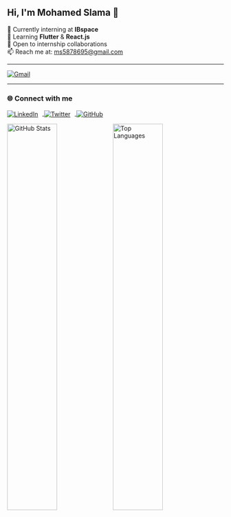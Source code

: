 ## Hi, I'm Mohamed Slama 👋

🔭 Currently interning at **IBspace**  
🌱 Learning **Flutter** & **React.js**  
👯 Open to internship collaborations  
📫 Reach me at: [ms5878695@gmail.com](mailto:ms5878695@gmail.com)

---

[![Gmail](https://img.icons8.com/color/48/000000/gmail--v1.png)](mailto:ms5878695@gmail.com)

---

### 🌐 Connect with me

<p>
  <a href="https://www.linkedin.com/in/your-linkedin-profile" target="_blank" rel="noopener noreferrer">
    <img src="https://img.icons8.com/color/48/000000/linkedin.png" alt="LinkedIn" style="vertical-align:middle; margin-right:10px;"/>
  </a>
  <a href="https://twitter.com/your-twitter-handle" target="_blank" rel="noopener noreferrer">
    <img src="https://img.icons8.com/color/48/000000/twitter--v1.png" alt="Twitter" style="vertical-align:middle; margin-right:10px;"/>
  </a>
  <a href="https://github.com/slama-mohamed" target="_blank" rel="noopener noreferrer">
    <img src="https://img.icons8.com/material-outlined/48/000000/github.png" alt="GitHub" style="vertical-align:middle;"/>
  </a>
</p>


<p float="left">
  <img src="https://github-readme-stats.vercel.app/api?username=slama-mohamed&show_icons=true&hide_title=true&count_private=true&hide=prs&theme=dark-green" alt="GitHub Stats" width="48%" />
  <img src="https://github-readme-stats.vercel.app/api/top-langs/?username=slama-mohamed&layout=compact&langs_count=6&theme=dark-green" alt="Top Languages" width="48%" />
</p>
